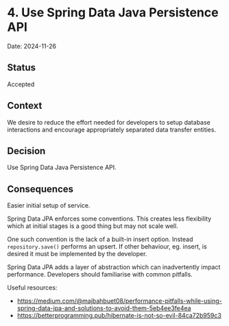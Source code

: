# 4. Use Spring Data Java Persistence API

Date: 2024-11-26

## Status

Accepted

## Context

We desire to reduce the effort needed for developers to setup database interactions and encourage appropriately separated data transfer entities.

## Decision

Use Spring Data Java Persistence API.

## Consequences

Easier initial setup of service.

Spring Data JPA enforces some conventions. This creates less flexibility which at initial stages is a good thing but may not scale well.

One such convention is the lack of a built-in insert option. Instead `repository.save()` performs an upsert. If other behaviour, eg. insert, is desired it must be implemented by the developer.

Spring Data JPA adds a layer of abstraction which can inadvertently impact performance. Developers should familiarise with common pitfalls.

Useful resources:
- https://medium.com/@majbahbuet08/performance-pitfalls-while-using-spring-data-jpa-and-solutions-to-avoid-them-5eb4ee3fe4ea
- https://betterprogramming.pub/hibernate-is-not-so-evil-84ca72b959c3

